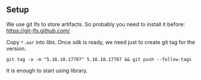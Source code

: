 
## Setup

We use git lfs to store artifacts. So probably you need to install it before: https://git-lfs.github.com/

Copy `*.aar` into libs.
Once sdk is ready, we need just to create git tag for the version.
```
git tag -a -m "5.16.10.17707" 5.16.10.17707 && git push --follow-tags
```
It is enough to start using library.
